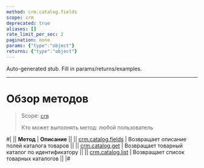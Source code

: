 ```yaml
---
method: crm.catalog.fields
scope: crm
deprecated: true
aliases: []
rate_limit_per_sec: 2
pagination: none
params: {"type":"object"}
returns: {"type":"object"}
---
```


Auto-generated stub. Fill in params/returns/examples.

---

# Обзор методов

> Scope: [`crm`](../../../scopes/permissions.md)
>
> Кто может выполнять метод: любой пользователь

#|
|| **Метод** | **Описание** ||
|| [crm.catalog.fields](./crm-catalog-fields.md) | Возвращает описание полей каталога товаров ||
|| [crm.catalog.get](./crm-catalog-get.md) | Возвращает товарный каталог по идентификатору ||
|| [crm.catalog.list](./crm-catalog-list.md) | Возвращает список товарных каталогов ||
|#

